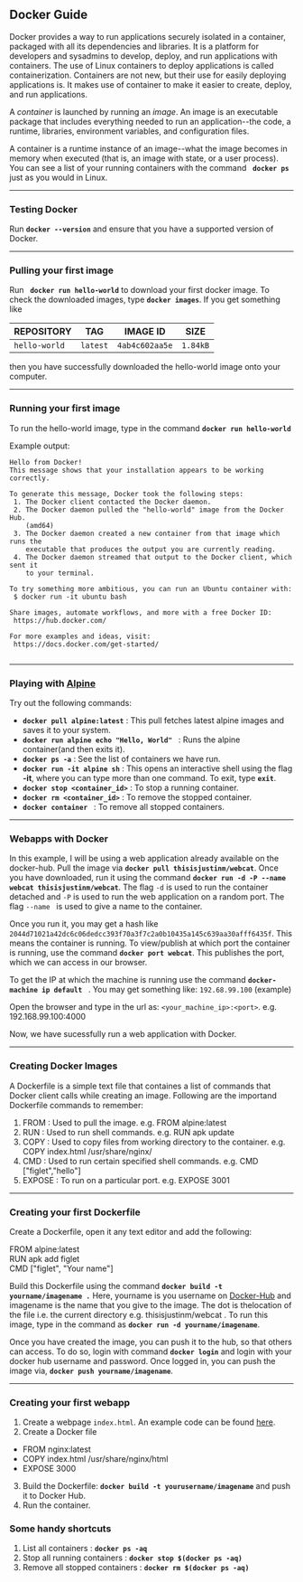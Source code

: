 ## Docker Guide 

Docker provides a way to run applications securely isolated in a container, packaged with all its dependencies and libraries.
It is a platform for developers and sysadmins to develop, deploy, and run applications with containers. The use of Linux containers to deploy applications is called containerization. Containers are not new, but their use for easily deploying applications is.
It makes use of container to make it easier to create, deploy, and run applications.

A *container* is launched by running an *image*. An image is an executable package that includes everything needed to run an application--the code, a runtime, libraries, environment variables, and configuration files.

A container is a runtime instance of an image--what the image becomes in memory when executed (that is, an image with state, or a user process). You can see a list of your running containers with the command **``` docker ps```** just as you would in Linux.

---

### Testing Docker
Run  **```docker --version```** and ensure that you have a supported version of Docker.

---

### Pulling your first image

Run **``` docker run hello-world```** to download your first docker image. To check the downloaded images, type **```docker images```**.
If you get something like 

REPOSITORY | TAG | IMAGE ID | SIZE
------------ | ------------- | ------------- | -------------
```hello-world``` | ```latest``` | ```4ab4c602aa5e``` | ```1.84kB```

then you have successfully downloaded the hello-world image onto your computer.

---

### Running your first image
To run the hello-world image, type in the command **```docker run hello-world```**

Example output:

```
Hello from Docker!
This message shows that your installation appears to be working correctly.

To generate this message, Docker took the following steps:
 1. The Docker client contacted the Docker daemon.
 2. The Docker daemon pulled the "hello-world" image from the Docker Hub.
    (amd64)
 3. The Docker daemon created a new container from that image which runs the
    executable that produces the output you are currently reading.
 4. The Docker daemon streamed that output to the Docker client, which sent it
    to your terminal.

To try something more ambitious, you can run an Ubuntu container with:
 $ docker run -it ubuntu bash

Share images, automate workflows, and more with a free Docker ID:
 https://hub.docker.com/

For more examples and ideas, visit:
 https://docs.docker.com/get-started/
  
```

---

### Playing with [Alpine](https://alpinelinux.org/)

Try out the following commands:

* **```docker pull alpine:latest```** : This pull fetches latest alpine images and saves it to your system.
* **```docker run alpine echo "Hello, World" ```** : Runs the alpine container(and then exits it).
* **```docker ps -a```** : See the list of containers we have run.
* **```docker run -it alpine sh```** : This opens an interactive shell using the flag **-it**, where you can type more than one command. To exit, type **```exit```**.
* **```docker stop <container_id>```** : To stop a running container.
* **```docker rm <container_id>```** : To remove the stopped container.
* **```docker container ```** : To remove all stopped containers.

---

### Webapps with Docker

In this example, I will be using a web application already available on the docker-hub. Pull the image via **```docker pull thisisjustinm/webcat```**. Once you have downloaded, run it using the command **```docker run -d -P --name webcat thisisjustinm/webcat```**. The flag ```-d``` is used to run the container detached and ```-P``` is used to run the web application on a random port. The flag ```--name ``` is used to give a name to the container.

Once you run it, you may get a hash like ```2044d71021a42dc6c06dedcc393f70a3f7c2a0b10435a145c639aa30afff6435f```. This means the container is running. To view/publish at which port the container is running, use the command **```docker port webcat```**. This publishes the port, which we can access in our browser.

To get the IP at which the machine is running use the command **```docker-machine ip default ```** . You may get something like: ```192.68.99.100``` (example)

Open the browser and type in the url as: ```<your_machine_ip>:<port>```. e.g. 192.168.99.100:4000

Now, we have sucessfully run a web application with Docker.

---

### Creating Docker Images

A Dockerfile is a simple text file that containes a list of commands that Docker client calls while creating an image. Following are the importand Dockerfile commands to remember:
1. FROM : Used to pull the image. e.g. FROM alpine:latest
2. RUN : Used to run shell commands. e.g. RUN apk update
3. COPY : Used to copy files from working directory to the container. e.g. COPY index.html /usr/share/nginx/
4. CMD : Used to run certain specified shell commands. e.g. CMD \["figlet","hello"\]
5. EXPOSE : To run on a particular port. e.g. EXPOSE 3001

---

### Creating your first Dockerfile

Create a Dockerfile, open it any text editor and add the following:

FROM alpine:latest <br>
RUN apk add figlet <br>
CMD \["figlet", "Your name"\]<br>

Build this Dockerfile using the command **``` docker build -t yourname/imagename . ```**
Here, yourname is you username on [Docker-Hub](https://hub.docker.com) and imagename is the name that you give to the image. The dot is thelocation of the file i.e. the current directory e.g. thisisjustinm/webcat . To run this image, type in the command as **```docker run -d yourname/imagename```**.

Once you have created the image, you can push it to the hub, so that others can access. To do so, login with command **```docker login```** and login with your docker hub username and password. Once logged in, you can push the image via, **```docker push yourname/imagename```**. 

---

### Creating your first webapp

1. Create a webpage ```index.html```. An example code can be found [here](https://pastebin.com/wFzTnCAw).
2. Create a Docker file
 * FROM nginx:latest
 * COPY index.html /usr/share/nginx/html
 * EXPOSE 3000
3. Build the Dockerfile: **```docker build -t yourusername/imagename```** and push it to Docker Hub.
4. Run the container.


### Some handy shortcuts

1. List all containers : **```docker ps -aq```**
2. Stop all running containers : **```docker stop $(docker ps -aq)```**
3. Remove all stopped containers : **```docker rm $(docker ps -aq)```**
